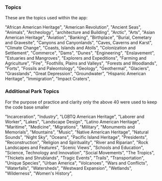 ### Topics
These are the topics used within the app:

"African American Heritage",
"American Revolution",
"Ancient Seas",
"Animals",
"Archeology",
"architecture and Building",
"Arctic",
"Arts",
"Asian American Heritage",
"Aviation",
"Banking",
"Birthplace",
"Burial, Cemetary and Gravesite",
"Canyons and Canyonlands",
"Caves, Caverns and Karst",
"Climate Change",
"Coasts, Islands and Atolls",
"Colonization and Settlement",
"Commerce",
"Dams",
"Dunes",
"Engineering",
"Enslavement",
"Estuaries and Mangroves",
"Explorers and Expeditions",
"Farming and Agriculture",
"Fire",
"Foothills, Plains and Valleys",
"Forests and Woodlands",
"Forts",
"Fossils and Paleontology",
"Geology",
"Geothermal",
"Glaciers",
"Grasslands",
"Great Depression",
"Groundwater",
"Hispanic American Heritage",
"Immigration",
"Impact Craters",

### Additional Park Topics
For the purpose of practice and clarity only the above 40 were used to keep the code base smaller

"Incarceration",
"Industry",
"LGBTQ American Heritage",
"Laborer and Worker",
"Lakes",
"Landscape Design",
"Latino American Heritage",
"Maritime",
"Medicine",
"Migrations",
"Military",
"Monuments and Memorials",
"Mountains",
"Music",
"Native American Heritage",
"Natural Sounds",
"Night Sky",
"Oceans",
"Pacific Island Heritage",
"Presidents",
"Reconstruction",
"Religion and Spirituality",
"River and Riparian",
"Rock Landscapes and Features",
"Scenic Views",
"Schools and Education",
"Science, Technology and Innovation",
"Social Movements",
"The Tropics",
"Thickets and Shrublands",
"Tragic Events",
"Trails",
"Transportation",
"Unique Species",
"Urban America",
"Volcanoes",
"Wars and Conflicts",
"Waterfalls",
"Watersheds",
"Westward Expansion",
"Wetlands",
"Wilderness",
"Women's History",
